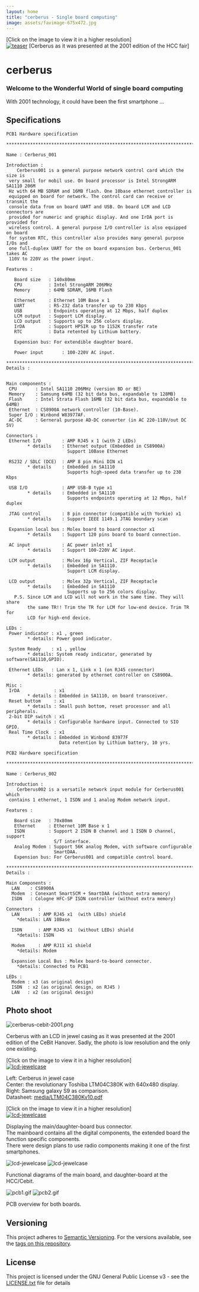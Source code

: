 ```yaml
---
layout: home
title: "cerberus - Single board computing"
image: assets/favimage-675x472.jpg
---
```


\[Click on the image to view it in a higher resolution\]  
[![teaser](assets/favimage-675x472.jpg)](media/cerberus-hcc-2001.jpg)
\[Cerberus as it was presented at the 2001 edition of the HCC fair\]

# cerberus

### Welcome to the Wonderful World of single board computing

With 2001 technology, it could have been the first smartphone ...

## Specifications

```
PCB1 Hardware specification

*****************************************************************************

Name : Cerberus_001

Introduction :
    Cerberus001 is a general purpose network control card which the size is
 very small for mobil use. On board processor is Intel StrongARM SA1110 206M
 Hz with 64 MB SDRAM and 16MB flash. One 10base ethernet controller is
 equipped on board for network. The control card can receive or transmit the
 console data from on board UART and USB. On board LCM and LCD connectors are
 provided for numeric and graphic display. And one IrDA port is provided for
 wireless control. A general purpose I/O controller is also equipped on board
 for system RTC, this controller also provides many general purpose I/Os and
 one full-duplex UART for the on board expansion bus. Cerberus_001 takes AC
 110V to 220V as the power input.

Features :

   Board size   : 140x80mm
   CPU          : Intel StrongARM 206MHz
   Memory       : 64MB SDRAM, 16MB Flash

   Ethernet     : Ethernet 10M Base x 1
   UART         : RS-232 data transfer up to 230 Kbps
   USB          : Endpoints operating at 12 Mbps, half duplex
   LCM output   : Support LCM display.
   LCD output   : Supports up to 256 colors display.
   IrDA         : Support HPSIR up to 1152K transfer rate
   RTC          : Data retented by Lithium battery.

   Expension bus: For extendible daughter board.

   Power input       : 100-220V AC input.

*****************************************************************************
Details : 


Main components : 
 CPU       : Intel SA1110 206MHz (version BD or BE)
 Memory    : Samsung 64MB (32 bit data bus, expandable to 128MB)
 Flash     : Intel Strata Flash 16MB (32 bit data bus, expandable to 64MB)
 Ethernet  : CS8900A network controller (10-Base).
 Super I/O : Winbond W83977AF.
 AC-DC     : Gerneral purpose AD-DC converter (in AC 220-110V/out DC 5V)

Connectors :
 Ethernet I/O        : AMP RJ45 x 1 (with 2 LEDs)
        * details    : Ethernet output (Embedded in CS8900A)
                       Support 10Base Ethernet

 RS232 / SDLC (DCE)  : AMP 8 pin Mini DIN x1
        * details    : Embedded in SA1110
                       Supports high-speed data transfer up to 230 Kbps

 USB I/O             : AMP USB-B type x1
        * details    : Embedded in SA1110
                       Supports endpoints operating at 12 Mbps, half duplex

 JTAG control        : 8 pin connector (compatible with Yorkie) x1
        * details    : Support IEEE 1149.1 JTAG boundary scan

 Expansion local bus : Molex board to board connector x1
        * details    : Support 120 pins board to board connection.

 AC input            : AC power inlet x1
        * details    : Support 100-220V AC input.

 LCM output          : Molex 16p Vertical, ZIF Receptacle
        * details    : Embedded in SA1110.
                       Support LCM display.

 LCD output          : Molex 32p Vertical, ZIF Receptacle
        * details    : Embedded in SA1110
                       Supports up to 256 colors display.
   P.S. Since LCM and LCD will not work in the same time. They will share
        the same TR!! Trim the TR for LCM for low-end device. Trim TR for
        LCD for high-end device.

LEDs :
 Power indicator : x1 , green
        * details: Power good indicator.

 System Ready    : x1 , yellow
        * details: System ready indicator, generated by software(SA1110,GPIO).

 Ethernet LEDs   : Lan x 1, Link x 1 (on RJ45 connector)
        * details: generated by ethernet controller on CS8900A.

Misc :
 IrDA             : x1
        * details : Embedded in SA1110, on board transceiver.
 Reset buttom     : x1
        * details : Small push bottom, reset processor and all peripherals.
 2-bit DIP switch : x1
        * details : Configurable hardware input. Connected to SIO GPIO.
 Real Time Clock  : x1
        * details : Embedded in Winbond 83977F
                    Data retention by Lithium battery, 10 yrs.
```

```
PCB2 Hardware specification

*************************************************************************

Name : Cerberus_002

Introduction :
    Cerberus002 is a versatile network input module for Cerberus001 which
 contains 1 ethernet, 1 ISDN and 1 analog Modem network input.

Features :

   Board size   : 70x80mm
   Ethernet     : Ethernet 10M Base x 1
   ISDN         : Support 2 ISDN B channel and 1 ISDN D channel, support
                  S/T interface.
   Analog Modem : Support 56K analog Modem, with software configurable
                  SmartDAA.
   Expension bus: For Cerberus001 and compatible control board.

*************************************************************************
Details :

Main Components :
  LAN    : CS8900A
  Modem  : Conexant SmartSCM + SmartDAA (without extra memory)
  ISDN   : Cologne HFC-SP ISDN controller (without extra memory)

Connectors  :
  LAN       : AMP RJ45 x1  (with LEDs) shield
    *details: LAN 10Base 

  ISDN      : AMP RJ45 x1  (without LEDs) shield
    *details: ISDN 

  Modem     : AMP RJ11 x1 shield
    *details: Modem

  Expansion Local Bus : Molex board-to-board connector.
    *details: Connected to PCB1 

LEDs :
  Modem : x3 (as original design)
  ISDN  : x2 (as original design, on RJ45 )
  LAN   : x2 (as original design)
```

## Photo shoot

![cerberus-cebit-2001.png](media/cerberus-cebit-2001.png)

Cerberus with an LCD in jewel casing as it was presented at the 2001 edition of the CeBit Hanover.
Sadly, the photo is low resolution and the only one existing.

\[Click on the image to view it in a higher resolution\]  
[![lcd-jewelcase](media/lcd-jewelcase-840x472.jpg)](media/lcd-jewelcase-1449x923.jpg)

Left: Cerberus in jewel case  
Center: the revolutionary Toshiba LTM04C380K with 640x480 display.  
Right: Samsung galaxy S9 as comparison.  
Datasheet: [media/LTM04C380Kv10.pdf](media/LTM04C380Kv10.pdf)

\[Click on the image to view it in a higher resolution\]  
[![lcd-jewelcase](media/daughter-840x472.jpg)](media/daughter-1074x1000.jpg)

Displaying the main/daughter-board bus connector.  
The mainboard contains all the digital components, the extended board the function specific components.  
There were design plans to use radio components making it one of the first smartphones.

![lcd-jewelcase](media/block1.gif) ![lcd-jewelcase](media/block2.gif)

Functional diagrams of the main board, and daughter-board at the HCC/Cebit.

![pcb1.gif](media/pcb1.gif) ![pcb2.gif](media/pcb2.gif)

PCB overview for both boards.

## Versioning

This project adheres to [Semantic Versioning](http://semver.org/spec/v2.0.0.html).
For the versions available, see the [tags on this repository](https://github.com/xyzzy/cerberus/tags).

## License

This project is licensed under the GNU General Public License v3 - see the [LICENSE.txt](LICENSE.txt) file for details

